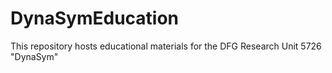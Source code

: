 # DynaSymEducation
This repository hosts educational materials for the DFG Research Unit 5726 "DynaSym"
